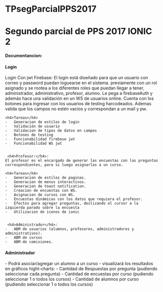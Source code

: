 # TPsegParcialPPS2017
Segundo parcial de PPS 2017 IONIC 2
========================================


<h4>Documentancion:</h4>

  <h4>Login</h4>
	Login Con jwt Firebase: El login está diseñado para que un usuario con correo y password puedan loguearse en el sistema.
	previamente con un rol asignado y se rootea a los diferentes roles que puedan llegar a tener, administrador, administrativo, profesor, alumno.
	Le pega a firebaseAuth y además hace una validación en un WS de usuarios online. 
	Cuenta con los botones para ingresar con los usuarios de testing harcodeados.
	Ademas valida que los campos no estén vacios y correspondan a un mail y pw.

	<h4>Tareas</h4>
	-	Generacion de estilos de login
	-	Validación de usuario
	-   Validacion de tipos de datos en campos
	-	Botones de testing
	-	Funcionabilidad firebase jwt
	-	Funcionabilidad WS jwt


	 <h4>Profesor:</h4>:
	El profesor es el encargado de generar las encuestas con las preguntas correspondientes, para si luego asignarlas a un curso.

	<h4>Tareas</h4>
	-	Generacion de estilos de paginas.
	-	Generacion de menus interactivos.
	-	Generacion de toast notification.
	-	Creacion de encuestas con WS.
	-	Asignacion de cursos con WS.
	-	Encuestas dinámicas con los datos que requiera el profesor.
	-	Efectos para agregar preguntas, deslizando el cursor a la izquierda parado sobre la encuesta
	-	Utilizacion de iconos de ionic

	
	 <h4>Administrador</h4>:
	-	ABM de usuarios (alumnos, profesores, administradores y administrativos).
	-	ABM de cursos
	-	ABM de comisiones.

 <h4>Administrador</h4>
	-	Podrá asociar/agregar un alumno a un curso
	-	visualizará los resultados en gráficos hight-charts:
	-	Cantidad de Respuestas por pregunta (pudiendo seleccionar cada pregunta)
	-	Cantidad de encuestas por curso (pudiendo seleccionar 1 o todos los cursos)
	-	Cantidad de alumnos por curso (pudiendo seleccionar 1 o todos los cursos)



